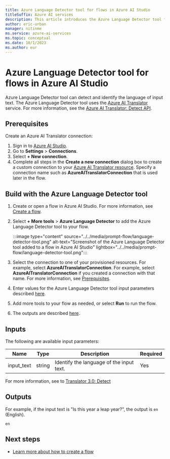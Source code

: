 ```yaml
---
title: Azure Language Detector tool for flows in Azure AI Studio
titleSuffix: Azure AI services
description: This article introduces the Azure Language Detector tool for flows in Azure AI Studio.
author: eric-urban
manager: nitinme
ms.service: azure-ai-services
ms.topic: conceptual
ms.date: 10/1/2023
ms.author: eur
---
```


# Azure Language Detector tool for flows in Azure AI Studio

Azure Language Detector tool can detect and identify the language of input text. The Azure Language Detector tool uses the [Azure AI Translator](../../../translator/) service. For more information, see the [Azure AI Translator: Detect API](../../../translator/translator/reference/v3-0-detect.md).

## Prerequisites

Create an Azure AI Translator connection:
1. Sign in to [Azure AI Studio](https://studio.azureml.net/).
1. Go to **Settings** > **Connections**.
1. Select **+ New connection**.
1. Complete all steps in the **Create a new connection** dialog box to create a custom connection to your [Azure AI Translator resource](../../../translator/create-translator-resource.md). Specify a connection name such as  **AzureAITranslatorConnection** that is used later in the flow.

## Build with the Azure Language Detector tool

1. Create or open a flow in Azure AI Studio. For more information, see [Create a flow](../flow-build.md).
1. Select **+ More tools** > **Azure Language Detector** to add the Azure Language Detector tool to your flow.

    :::image type="content" source="../../media/prompt-flow/language-detector-tool.png" alt-text="Screenshot of the Azure Language Detector tool added to a flow in Azure AI Studio" lightbox="../../media/prompt-flow/language-detector-tool.png":::

1. Select the connection to one of your provisioned resources. For example, select **AzureAITranslatorConnection**. For example, select **AzureAITranslatorConnection** if you created a connection with that name. For more information, see [Prerequisites](#prerequisites).
1. Enter values for the Azure Language Detector tool input parameters described [here](#inputs).
1. Add more tools to your flow as needed, or select **Run** to run the flow.
1. The outputs are described [here](#outputs).

## Inputs

The following are available input parameters:

| Name | Type | Description | Required |
| ---- | ---- | ----------- | -------- |
| input_text | string | Identify the language of the input text. | Yes |

For more information, see to [Translator 3.0: Detect](../../../cognitive-services/translator/reference/v3-0-detect.md)


## Outputs

For example, if the input text is "Is this year a leap year?", the output is `en` (English).

```
en
```

## Next steps

- [Learn more about how to create a flow](../flow-build.md)
